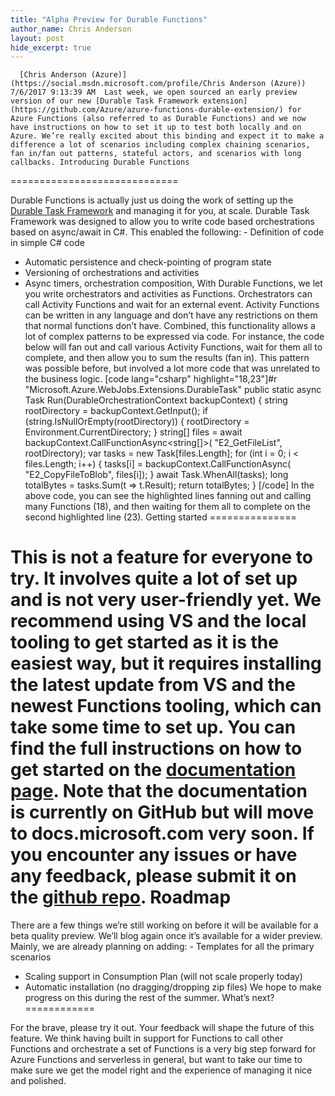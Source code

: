 ```yaml
---
title: "Alpha Preview for Durable Functions"
author_name: Chris Anderson 
layout: post
hide_excerpt: true
---
```

      [Chris Anderson (Azure)](https://social.msdn.microsoft.com/profile/Chris Anderson (Azure))  7/6/2017 9:13:39 AM  Last week, we open sourced an early preview version of our new [Durable Task Framework extension](https://github.com/Azure/azure-functions-durable-extension/) for Azure Functions (also referred to as Durable Functions) and we now have instructions on how to set it up to test both locally and on Azure. We’re really excited about this binding and expect it to make a difference a lot of scenarios including complex chaining scenarios, fan in/fan out patterns, stateful actors, and scenarios with long callbacks. Introducing Durable Functions
=============================

 Durable Functions is actually just us doing the work of setting up the [Durable Task Framework](https://github.com/Azure/durabletask) and managing it for you, at scale. Durable Task Framework was designed to allow you to write code based orchestrations based on async/await in C#. This enabled the following:  - Definition of code in simple C# code
 - Automatic persistence and check-pointing of program state
 - Versioning of orchestrations and activities
 - Async timers, orchestration composition,
  With Durable Functions, we let you write orchestrators and activities as Functions. Orchestrators can call Activity Functions and wait for an external event. Activity Functions can be written in any language and don’t have any restrictions on them that normal functions don’t have. Combined, this functionality allows a lot of complex patterns to be expressed via code. For instance, the code below will fan out and call various Activity Functions, wait for them all to complete, and then allow you to sum the results (fan in). This pattern was possible before, but involved a lot more code that was unrelated to the business logic. [code lang="csharp" highlight="18,23"]#r "Microsoft.Azure.WebJobs.Extensions.DurableTask" public static async Task<long> Run(DurableOrchestrationContext backupContext) { string rootDirectory = backupContext.GetInput<string>(); if (string.IsNullOrEmpty(rootDirectory)) { rootDirectory = Environment.CurrentDirectory; } string[] files = await backupContext.CallFunctionAsync<string[]>( "E2\_GetFileList", rootDirectory); var tasks = new Task<long>[files.Length]; for (int i = 0; i < files.Length; i++) { tasks[i] = backupContext.CallFunctionAsync<long>( "E2\_CopyFileToBlob", files[i]); } await Task.WhenAll(tasks); long totalBytes = tasks.Sum(t => t.Result); return totalBytes; } [/code] In the above code, you can see the highlighted lines fanning out and calling many Functions (18), and then waiting for them all to complete on the second highlighted line (23). Getting started
===============

 This is not a feature for everyone to try. It involves quite a lot of set up and is not very user-friendly yet. We recommend using VS and the local tooling to get started as it is the easiest way, but it requires installing the latest update from VS and the newest Functions tooling, which can take some time to set up. You can find the full instructions on how to get started on the [documentation page](https://azure.github.io/azure-functions-durable-extension). Note that the documentation is currently on GitHub but will move to docs.microsoft.com very soon. If you encounter any issues or have any feedback, please submit it on the [github repo](https://github.com/Azure/azure-functions-durable-extension/). Roadmap
=======

 There are a few things we’re still working on before it will be available for a beta quality preview. We’ll blog again once it’s available for a wider preview. Mainly, we are already planning on adding:  - Templates for all the primary scenarios
 - Scaling support in Consumption Plan (will not scale properly today)
 - Automatic installation (no dragging/dropping zip files)
  We hope to make progress on this during the rest of the summer. What’s next?
============

 For the brave, please try it out. Your feedback will shape the future of this feature. We think having built in support for Functions to call other Functions and orchestrate a set of Functions is a very big step forward for Azure Functions and serverless in general, but want to take our time to make sure we get the model right and the experience of managing it nice and polished.     
